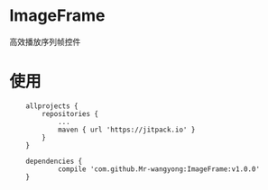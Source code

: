# ImageFrame
高效播放序列帧控件

# 使用
~~~
	allprojects {
		repositories {
			...
			maven { url 'https://jitpack.io' }
		}
	}
~~~
~~~
	dependencies {
	        compile 'com.github.Mr-wangyong:ImageFrame:v1.0.0'
	}
~~~

